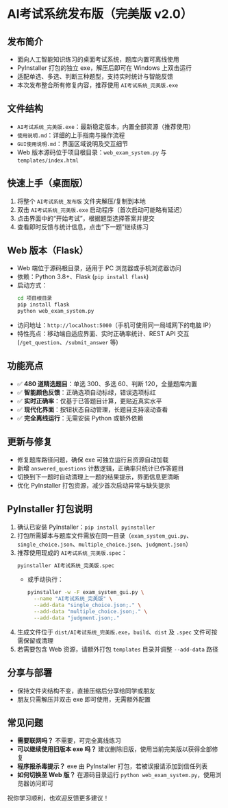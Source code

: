 # AI考试系统发布版（完美版 v2.0）

## 发布简介
- 面向人工智能知识练习的桌面考试系统，题库内置可离线使用
- PyInstaller 打包的独立 exe，解压后即可在 Windows 上双击运行
- 适配单选、多选、判断三种题型，支持实时统计与智能反馈
- 本次发布整合所有修复内容，推荐使用 `AI考试系统_完美版.exe`

## 文件结构
- `AI考试系统_完美版.exe`：最新稳定版本，内置全部资源（推荐使用）
- `使用说明.md`：详细的上手指南与操作流程
- `GUI使用说明.md`：界面区域说明及交互细节
- Web 版本源码位于项目根目录：`web_exam_system.py` 与 `templates/index.html`

## 快速上手（桌面版）
1. 将整个 `AI考试系统_发布版` 文件夹解压/复制到本地
2. 双击 `AI考试系统_完美版.exe` 启动程序（首次启动可能略有延迟）
3. 点击界面中的“开始考试”，根据题型选择答案并提交
4. 查看即时反馈与统计信息，点击“下一题”继续练习

## Web 版本（Flask）
- Web 端位于源码根目录，适用于 PC 浏览器或手机浏览器访问
- 依赖：Python 3.8+、Flask (`pip install flask`)
- 启动方式：
  ```bash
  cd 项目根目录
  pip install flask
  python web_exam_system.py
  ```
- 访问地址：`http://localhost:5000`（手机可使用同一局域网下的电脑 IP）
- 特性亮点：移动端自适应界面、实时正确率统计、REST API 交互 (`/get_question`、`/submit_answer` 等)

## 功能亮点
- ✅ **480 道精选题目**：单选 300、多选 60、判断 120，全量题库内置
- ✅ **智能颜色反馈**：正确选项自动标绿，错误选项标红
- ✅ **实时正确率**：仅基于已答题目计算，更贴近真实水平
- ✅ **现代化界面**：按钮状态自动管理，长题目支持滚动查看
- ✅ **完全离线运行**：无需安装 Python 或额外依赖

## 更新与修复
- 修复题库路径问题，确保 exe 可独立运行且资源自动加载
- 新增 `answered_questions` 计数逻辑，正确率只统计已作答题目
- 切换到下一题时自动清理上一题的结果提示，界面信息更清晰
- 优化 PyInstaller 打包资源，减少首次启动异常与缺失提示

## PyInstaller 打包说明
1. 确认已安装 PyInstaller：`pip install pyinstaller`
2. 打包所需脚本与题库文件需放在同一目录（`exam_system_gui.py`、`single_choice.json`、`multiple_choice.json`、`judgment.json`）
3. 推荐使用现成的 `AI考试系统_完美版.spec`：
   ```bash
   pyinstaller AI考试系统_完美版.spec
   ```
   - 或手动执行：
     ```bash
     pyinstaller -w -F exam_system_gui.py \
       --name "AI考试系统_完美版" \
       --add-data "single_choice.json;." \
       --add-data "multiple_choice.json;." \
       --add-data "judgment.json;."
     ```
4. 生成文件位于 `dist/AI考试系统_完美版.exe`，`build`、`dist` 及 `.spec` 文件可按需保留或清理
5. 若需要包含 Web 资源，请额外打包 `templates` 目录并调整 `--add-data` 路径

## 分享与部署
- 保持文件夹结构不变，直接压缩后分享给同学或朋友
- 朋友只需解压并双击 exe 即可使用，无需额外配置

## 常见问题
- **需要联网吗？** 不需要，可完全离线练习
- **可以继续使用旧版本 exe 吗？** 建议删除旧版，使用当前完美版以获得全部修复
- **程序报杀毒提示？** exe 由 PyInstaller 打包，若被误报请添加到信任列表
- **如何切换至 Web 版？** 在源码目录运行 `python web_exam_system.py`，使用浏览器访问即可

祝你学习顺利，也欢迎反馈更多建议！
